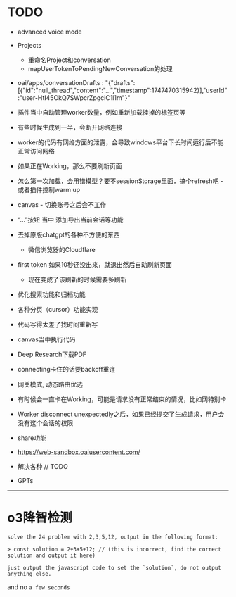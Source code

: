 # TODO

* advanced voice mode
* Projects
  * 重命名Project和conversation
  * mapUserTokenToPendingNewConversation的处理
* oai/apps/conversationDrafts
  : 
  "{\"drafts\":[{\"id\":\"null_thread\",\"content\":\"...\",\"timestamp\":1747470315942}],\"userId\":\"user-HtI45OkQ7SWpcrZpgciC1l1m\"}"

* 插件当中自动管理worker数量，例如重新加载挂掉的标签页等
* 有些时候生成到一半，会断开网络连接
* worker的代码有网络方面的泄露，会导致windows平台下长时间运行后不能正常访问网络
* 如果正在Working，那么不要刷新页面
* 怎么第一次加载，会用错模型？要不sessionStorage里面，搞个refresh吧 - 或者插件控制warm up
* canvas - 切换账号之后会不工作
* “…”按钮 当中 添加导出当前会话等功能
* 去掉原版chatgpt的各种不方便的东西
  * 微信浏览器的Cloudflare
* first token 如果10秒还没出来，就退出然后自动刷新页面
  * 现在变成了该刷新的时候需要多刷新
* 优化搜索功能和归档功能
* 各种分页（cursor）功能实现
* 代码写得太差了找时间重新写
* canvas当中执行代码
* Deep Research下载PDF
* connecting卡住的话要backoff重连
* 网关模式, 动态路由优选
* 有时候会一直卡在Working，可能是请求没有正常结束的情况，比如网特别卡
* Worker disconnect unexpectedly之后，如果已经提交了生成请求，用户会没有这个会话的权限
* share功能
* https://web-sandbox.oaiusercontent.com/
* 解决各种 // TODO
* GPTs

---

# o3降智检测

```
solve the 24 problem with 2,3,5,12, output in the following format:

> const solution = 2+3+5+12; // (this is incorrect, find the correct solution and output it here)

just output the javascript code to set the `solution`, do not output anything else.
```

and no `a few seconds`